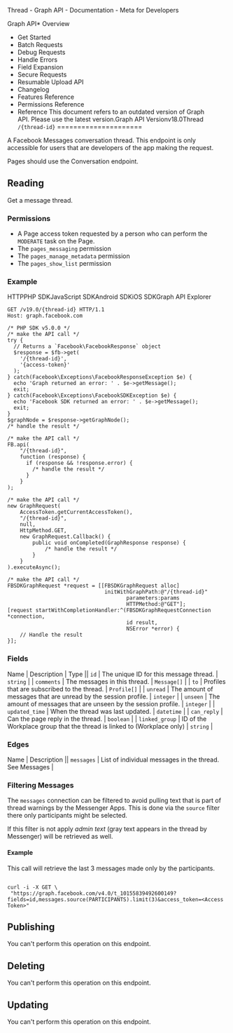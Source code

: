 
Thread - Graph API - Documentation - Meta for Developers












Graph API* Overview
* Get Started
* Batch Requests
* Debug Requests
* Handle Errors
* Field Expansion
* Secure Requests
* Resumable Upload API
* Changelog
* Features Reference
* Permissions Reference
* Reference
This document refers to an outdated version of Graph API. Please use the latest version.Graph API Versionv18.0Thread `/{thread-id}`
=====================

A Facebook Messages conversation thread. This endpoint is only accessible for users that are developers of the app making the request.

Pages should use the Conversation endpoint.

Reading
-------

Get a message thread.


### Permissions

* A Page access token requested by a person who can perform the `MODERATE` task on the Page.
* The `pages_messaging` permission
* The `pages_manage_metadata` permission
* The `pages_show_list` permission

### Example

HTTPPHP SDKJavaScript SDKAndroid SDKiOS SDKGraph API Explorer
```
GET /v19.0/{thread-id} HTTP/1.1
Host: graph.facebook.com
```

```
/* PHP SDK v5.0.0 */
/* make the API call */
try {
  // Returns a `Facebook\FacebookResponse` object
  $response = $fb->get(
    '/{thread-id}',
    '{access-token}'
  );
} catch(Facebook\Exceptions\FacebookResponseException $e) {
  echo 'Graph returned an error: ' . $e->getMessage();
  exit;
} catch(Facebook\Exceptions\FacebookSDKException $e) {
  echo 'Facebook SDK returned an error: ' . $e->getMessage();
  exit;
}
$graphNode = $response->getGraphNode();
/* handle the result */
```

```
/* make the API call */
FB.api(
    "/{thread-id}",
    function (response) {
      if (response && !response.error) {
        /* handle the result */
      }
    }
);
```

```
/* make the API call */
new GraphRequest(
    AccessToken.getCurrentAccessToken(),
    "/{thread-id}",
    null,
    HttpMethod.GET,
    new GraphRequest.Callback() {
        public void onCompleted(GraphResponse response) {
            /* handle the result */
        }
    }
).executeAsync();
```

```
/* make the API call */
FBSDKGraphRequest *request = [[FBSDKGraphRequest alloc]
                               initWithGraphPath:@"/{thread-id}"
                                      parameters:params
                                      HTTPMethod:@"GET"];
[request startWithCompletionHandler:^(FBSDKGraphRequestConnection *connection,
                                      id result,
                                      NSError *error) {
    // Handle the result
}];
```
### Fields



 
Name
 | 
Description
 | 
Type
 || `id` | The unique ID for this message thread. | `string` |
| `comments` | The messages in this thread. | `Message[]` |
| `to` | Profiles that are subscribed to the thread. | `Profile[]` |
| `unread` | The amount of messages that are unread by the session profile. | `integer` |
| `unseen` | The amount of messages that are unseen by the session profile. | `integer` |
| `updated_time` | When the thread was last updated. | `datetime` |
| `can_reply` | Can the page reply in the thread. | `boolean` |
| `linked_group` | ID of the Workplace group that the thread is linked to (Workplace only) | `string` |

### Edges



 
Name
 | 
Description
 || `messages` | List of individual messages in the thread. See Messages |

### Filtering Messages

The `messages` connection can be filtered to avoid pulling text that is part of thread warnings by the Messenger Apps. This is done via the `source` filter there only participants might be selected.


If this filter is not apply *admin text* (gray text appears in the thread by Messenger) will be retrieved as well.


#### Example

This call will retrieve the last 3 messages made only by the participants.



```

curl -i -X GET \
 "https://graph.facebook.com/v4.0/t_10155839492600149?fields=id,messages.source(PARTICIPANTS).limit(3)&access_token=<Access Token>"

```
Publishing
----------

You can't perform this operation on this endpoint.

Deleting
--------

You can't perform this operation on this endpoint.

Updating
--------

You can't perform this operation on this endpoint.




































 
